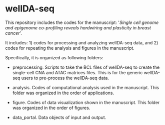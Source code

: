 # wellDA-seq

This repository includes the codes for the manuscript: '*Single cell genome and epigenome co-profiling reveals hardwiring and plasticity in breast cancer*'. 

It includes: 1) codes for processing and analyzing wellDA-seq data, and 2) codes for repeating the analysis and figures in the manuscript. 

Specifically, it is organized as following folders: 

- preprocessing. Scripts to take the BCL files of wellDA-seq to create the single-cell CNA and ATAC matrices files. This is for the generic wellDA-seq users to pre-process the wellDA-seq data. 

- analysis. Codes of computational analysis used in the manuscript. This folder was organized in the order of applications. 

- figure. Codes of data visualization shown in the manuscript. This folder was organized in the order of figures. 

- data_portal. Data objects of input and output. 


